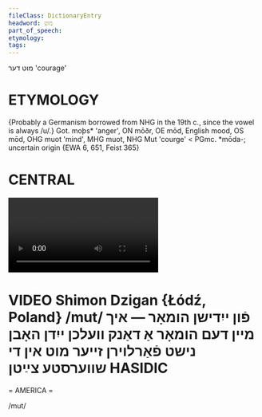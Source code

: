 ```yaml
---
fileClass: DictionaryEntry
headword: מוט
part_of_speech: 
etymology: 
tags: 
---
```

מוט
דער
'courage'

ETYMOLOGY
===========
{Probably a Germanism borrowed from NHG in the 19th c., since the vowel is always /u/.}
Got. moþs* 'anger', ON mōðr, OE mōd, English mood, OS mōd, OHG muot 'mind', MHG muot, NHG Mut 'courge' < PGmc. *mōda-; uncertain origin
{EWA 6, 651, Feist 365}

CENTRAL
========

![](https://ia801508.us.archive.org/24/items/FilmLexicon/Dzigan-FunYidishnHumor-IkhMeynDemHumorADankVelkhnYidnHobnNishtFarloyrnZeyerMutInDiShversteTsaytn.mp4)

VIDEO Shimon Dzigan {Łódź, Poland}
/mut/
פֿון ייִדישן הומאָר — איך מיין דעם הומאָר אַ דאַנק וועלכן ייִדן האָבן נישט פֿאַרלוירן זייער מוט אין די שווערסטע צײַטן
HASIDIC
=======
= AMERICA = 

/mut/
